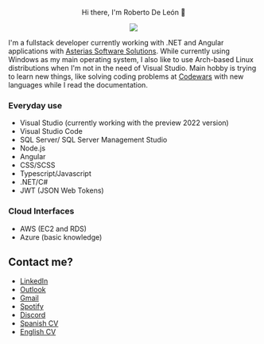 <p align="center">
    Hi there, I'm Roberto De León 👋
</p>

<p align="center">
    <a href="">
        <img src="https://readme-typing-svg.herokuapp.com?font=ubuntu+mono&size=22&color=186E05&center=true&vCenter=true&lines=FullStack+Developer;Linux+enthusiast;Star+Wars+fanatic" />
    </a>
</p>

I'm a fullstack developer currently working with .NET and Angular applications with [Asterias Software Solutions](https://github.com/Asterias-Software-Solutrions). While currently using Windows as my main operating system, I also like to use Arch-based Linux distributions when I'm not in the need of Visual Studio. Main hobby is trying to learn new things, like solving coding problems at [Codewars](https://www.codewars.com/) with new languages while I read the documentation.

### Everyday use

* Visual Studio (currently working with the preview 2022 version)
* Visual Studio Code
* SQL Server/ SQL Server Management Studio
* Node.js
* Angular
* CSS/SCSS
* Typescript/Javascript
* .NET/C#
* JWT (JSON Web Tokens)

### Cloud Interfaces
* AWS (EC2 and RDS)
* Azure (basic knowledge)

## Contact me?

* [LinkedIn](https://www.linkedin.com/in/jayson-roberto-de-le%C3%B3n-mart%C3%ADnez-4aab1117a)
* [Outlook](mailto:json.roberto.deleon@outlook.com)
* [Gmail](mailto:json.roberto.deleon@gmail.com)
* [Spotify](https://open.spotify.com/user/mxjrdmmx?si=5c96ebdf386a4746)
* [Discord](0x41414141#1258)
* [Spanish CV](https://github.com/DiracSpace/DiracSpace/blob/main/Docs/CV%20-%20Espa%C3%B1ol.pdf)
* [English CV](https://github.com/DiracSpace/DiracSpace/blob/main/Docs/CV%20-%20Ingl%C3%A9s.pdf)
